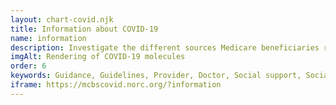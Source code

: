 ```yaml
---
layout: chart-covid.njk
title: Information about COVID-19
name: information
description: Investigate the different sources Medicare beneficiaries relied on for information about COVID-19.
imgAlt: Rendering of COVID-19 molecules
order: 6
keywords: Guidance, Guidelines, Provider, Doctor, Social support, Social support network, News, Internet, Social media, Government, Chronic, Coronavirus, Sex, Gender, Age, Income, Race, Ethnicity, Language, English, Dual, Dual eligible, Smoking, Smoker, Tobacco, Immune system, Medicare Advantage, Pandemic, Dually eligible
iframe: https://mcbscovid.norc.org/?information
---
```

